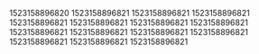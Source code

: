 1523158896820
1523158896821
1523158896821
1523158896821
1523158896821
1523158896821
1523158896821
1523158896821
1523158896821
1523158896821
1523158896821
1523158896821
1523158896821
1523158896821
1523158896821